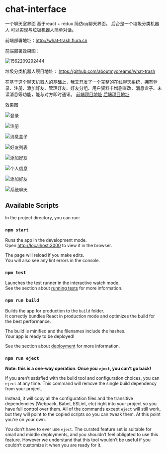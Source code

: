 # chat-interface
一个聊天室界面 基于react + redux 简仿qq聊天界面。 后台是一个垃圾分类机器人  可以实现与垃圾机器人简单对话。

前端部署地址：http://what-trash.flura.cn

前端部署效果图：

![1562209292444](http://img.flura.cn/what-trash.png)





垃圾分类机器人项目地址： https://github.com/aboutmydreams/what-trash



在基于这个聊天机器人的基础上，我又开发了一个完整的在线聊天系统，拥有登录、注册、添加好友、管理好友、好友分组、用户资料卡增删查改、消息盒子、未读消息等功能，能与对方即时通讯。 [前端项目地址](https://github.com/1022-the-avengers/whisper/tree/master/whisper-fe)    [后端项目地址](https://github.com/1022-the-avengers/whisper)

效果图

![登录](http://img.flura.cn/clip_image002.gif)

![注册](http://img.flura.cn/clip_image004.gif)

![消息盒子](http://img.flura.cn/clip_image008.gif)



![好友列表](http://img.flura.cn/clip_image012.gif)



![添加好友](http://img.flura.cn/clip_image016.gif)





![个人信息](http://img.flura.cn/clip_image018.gif)



![添加好友](http://img.flura.cn/clip_image020.gif)



![系统聊天](http://img.flura.cn/clip_image026.gif)



## Available Scripts

In the project directory, you can run:

### `npm start`

Runs the app in the development mode.<br>
Open [http://localhost:3000](http://localhost:3000) to view it in the browser.

The page will reload if you make edits.<br>
You will also see any lint errors in the console.

### `npm test`

Launches the test runner in the interactive watch mode.<br>
See the section about [running tests](https://facebook.github.io/create-react-app/docs/running-tests) for more information.

### `npm run build`

Builds the app for production to the `build` folder.<br>
It correctly bundles React in production mode and optimizes the build for the best performance.

The build is minified and the filenames include the hashes.<br>
Your app is ready to be deployed!

See the section about [deployment](https://facebook.github.io/create-react-app/docs/deployment) for more information.

### `npm run eject`

**Note: this is a one-way operation. Once you `eject`, you can’t go back!**

If you aren’t satisfied with the build tool and configuration choices, you can `eject` at any time. This command will remove the single build dependency from your project.

Instead, it will copy all the configuration files and the transitive dependencies (Webpack, Babel, ESLint, etc) right into your project so you have full control over them. All of the commands except `eject` will still work, but they will point to the copied scripts so you can tweak them. At this point you’re on your own.

You don’t have to ever use `eject`. The curated feature set is suitable for small and middle deployments, and you shouldn’t feel obligated to use this feature. However we understand that this tool wouldn’t be useful if you couldn’t customize it when you are ready for it.